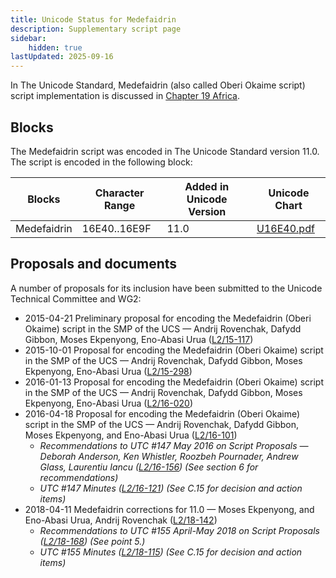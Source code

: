 ```yaml
---
title: Unicode Status for Medefaidrin
description: Supplementary script page
sidebar:
    hidden: true
lastUpdated: 2025-09-16
---
```


In The Unicode Standard, Medefaidrin (also called Oberi Okaime script) script implementation is discussed in [Chapter 19 Africa](http://www.unicode.org/versions/latest/ch19.pdf).

## Blocks

The Medefaidrin script was encoded in The Unicode Standard version 11.0. The script is encoded in the following block:

| Blocks | Character Range | Added in Unicode Version | Unicode Chart |
| ------ | --------------- | ------------------------ | ------------- |
| Medefaidrin | 16E40..16E9F | 11.0 | [U16E40.pdf](http://www.unicode.org/charts/PDF/U16E40.pdf) |

## Proposals and documents

A number of proposals for its inclusion have been submitted to the Unicode Technical Committee and WG2:
- 2015-04-21 Preliminary proposal for encoding the Medefaidrin (Oberi Okaime) script in the SMP of the UCS — Andrij Rovenchak, Dafydd Gibbon, Moses Ekpenyong, Eno-Abasi Urua     ([L2/15-117](http://www.unicode.org/cgi-bin/GetMatchingDocs.pl?L2/15-117))
- 2015-10-01 Proposal for encoding the Medefaidrin (Oberi Okaime) script in the SMP of the UCS — Andrij Rovenchak, Dafydd Gibbon, Moses Ekpenyong, Eno-Abasi Urua ([L2/15-298](http://www.unicode.org/cgi-bin/GetMatchingDocs.pl?L2/15-298))
- 2016-01-13 Proposal for encoding the Medefaidrin (Oberi Okaime) script in the SMP of the UCS — Andrij Rovenchak, Dafydd Gibbon, Moses Ekpenyong, Eno-Abasi Urua ([L2/16-020](http://www.unicode.org/cgi-bin/GetMatchingDocs.pl?L2/16-020))
- 2016-04-18 Proposal for encoding the Medefaidrin (Oberi Okaime) script in the SMP of the UCS — Andrij Rovenchak, Dafydd Gibbon, Moses Ekpenyong, and Eno-Abasi Urua ([L2/16-101](http://www.unicode.org/cgi-bin/GetMatchingDocs.pl?L2/16-101))
  - _Recommendations to UTC #147 May 2016 on Script Proposals — Deborah Anderson, Ken Whistler, Roozbeh Pournader, Andrew Glass, Laurentiu Iancu ([L2/16-156](http://www.unicode.org/cgi-bin/GetMatchingDocs.pl?L2/16-156)) (See section 6 for recommendations)_
  - _UTC #147 Minutes ([L2/16-121](http://www.unicode.org/cgi-bin/GetMatchingDocs.pl?L2/16-121)) (See C.15 for decision and action items)_
- 2018-04-11    Medefaidrin corrections for 11.0 — Moses Ekpenyong, and Eno-Abasi Urua, Andrij Rovenchak ([L2/18-142](http://www.unicode.org/cgi-bin/GetMatchingDocs.pl?L2/18-142))
  - _Recommendations to UTC #155 April-May 2018 on Script Proposals ([L2/18-168](http://www.unicode.org/L2/L2018/18168-script-rec.pdf)) (See point 5.)_
  - _UTC #155 Minutes ([L2/18-115](http://www.unicode.org/L2/L2018/18115.htm)) (See C.15 for decision and action items)_
